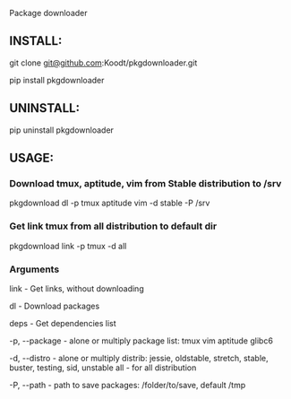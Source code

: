 Package downloader

## INSTALL:

git clone git@github.com:Koodt/pkgdownloader.git

pip install pkgdownloader

## UNINSTALL:

pip uninstall pkgdownloader

## USAGE:

### Download tmux, aptitude, vim from Stable distribution to /srv

pkgdownload dl -p tmux aptitude vim -d stable -P /srv

### Get link tmux from all distribution to default dir

pkgdownload link -p tmux -d all

### Arguments

link      - Get links, without downloading

dl        - Download packages

deps      - Get dependencies list

-p, --package - alone or multiply package list: tmux vim aptitude glibc6


-d, --distro  - alone or multiply distrib: jessie, oldstable, stretch, stable, buster, testing, sid, unstable
                all - for all distribution

-P, --path    - path to save packages: /folder/to/save, default /tmp
